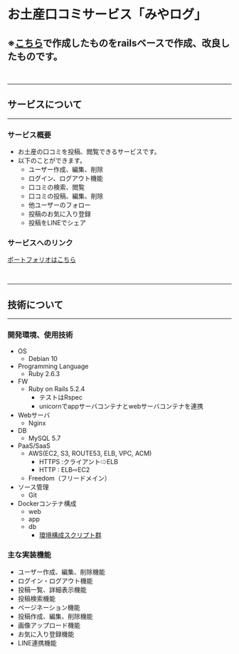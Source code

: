 # お土産口コミサービス「みやログ」

## ※[こちら](https://github.com/okayanyan/OmiyageProject)で作成したものをrailsベースで作成、改良したものです。

<br>

------

## サービスについて

------

### サービス概要

-   お土産の口コミを投稿、閲覧できるサービスです。
-   以下のことができます。
    -   ユーザー作成、編集、削除
    -   ログイン、ログアウト機能
    -   口コミの検索、閲覧
    -   口コミの投稿、編集、削除
    -   他ユーザーのフォロー
    -   投稿のお気に入り登録
    -   投稿をLINEでシェア

### サービスへのリンク

[ポートフォリオはこちら](https://miyalog.tk/)

<br>

------

## 技術について

------

### 開発環境、使用技術

-   OS
    -   Debian 10
-   Programming Language
    -   Ruby 2.6.3
-   FW
    -   Ruby on Rails 5.2.4
        -   テストはRspec
        -   unicornでappサーバコンテナとwebサーバコンテナを連携
-   Webサーバ
    -   Nginx
-   DB
    -   MySQL 5.7
-   PaaS/SaaS
    -   AWS(EC2, S3, ROUTE53, ELB, VPC, ACM)
        -   HTTPS :クライアント⇨ELB
        -   HTTP   : ELB⇨EC2
    -   Freedom（フリードメイン）
-   ソース管理
    -   Git
-   Dockerコンテナ構成
    -   web
    -   app
    -   db
        -   [環境構成スクリプト群](https://github.com/okayanyan/DockerSet_RailsEnv5_2)

### 主な実装機能

-   ユーザー作成、編集、削除機能
-   ログイン・ログアウト機能
-   投稿一覧、詳細表示機能
-   投稿検索機能
-   ページネーション機能
-   投稿作成、編集、削除機能
-   画像アップロード機能
-   お気に入り登録機能
-   LINE連携機能